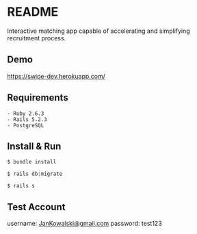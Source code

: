 # README
Interactive matching app capable of accelerating and simplifying recruitment process.


## Demo
https://swipe-dev.herokuapp.com/

## Requirements

    - Ruby 2.6.3
    - Rails 5.2.3
    - PostgreSQL

## Install & Run

    $ bundle install

    $ rails db:migrate
    
    $ rails s

## Test Account

username: JanKowalski@gmail.com
password: test123
